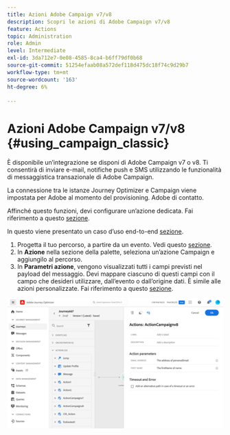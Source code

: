 ```yaml
---
title: Azioni Adobe Campaign v7/v8
description: Scopri le azioni di Adobe Campaign v7/v8
feature: Actions
topic: Administration
role: Admin
level: Intermediate
exl-id: 3da712e7-0e08-4585-8ca4-b6ff79df0b68
source-git-commit: 51254efaab08a572def118d475dc18f74c9d29b7
workflow-type: tm+mt
source-wordcount: '163'
ht-degree: 6%

---
```


# Azioni Adobe Campaign v7/v8 {#using_campaign_classic}

È disponibile un’integrazione se disponi di Adobe Campaign v7 o v8. Ti consentirà di inviare e-mail, notifiche push e SMS utilizzando le funzionalità di messaggistica transazionale di Adobe Campaign.

La connessione tra le istanze Journey Optimizer e Campaign viene impostata per Adobe al momento del provisioning. Adobe di contatto.

Affinché questo funzioni, devi configurare un’azione dedicata. Fai riferimento a questo [sezione](../action/acc-action.md).

In questo viene presentato un caso d’uso end-to-end [sezione](../building-journeys/campaign-classic-use-case.md).

1. Progetta il tuo percorso, a partire da un evento. Vedi questo [sezione](../building-journeys/journey.md).
1. In **Azione** nella sezione della palette, seleziona un’azione Campaign e aggiungilo al percorso.
1. In **Parametri azione**, vengono visualizzati tutti i campi previsti nel payload del messaggio. Devi mappare ciascuno di questi campi con il campo che desideri utilizzare, dall’evento o dall’origine dati. È simile alle azioni personalizzate. Fai riferimento a questo [sezione](../building-journeys/using-custom-actions.md).

![](../assets/accintegration2.png)
